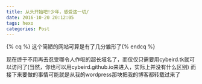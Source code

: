 ```yaml
---
title: 从头开始吧!少年，感受这一切/
date: 2016-10-20 20:12:05
tags: hexo
categories: Post
---
```

{% cq %} 这个简陋的网站可算是有了几分雏形了{% endcq %}
<!-- more -->
现在终于不用再去忍受哪令人作呕的超长域名了，而仅仅只需要用cybeird.tk就可以访问了(当然，你也可以用cybeird.github.io来进入，实际上并没有什么区别)
而接下来要做的事情可能就是从我的wordpress那块把我的博客都转载过来了
